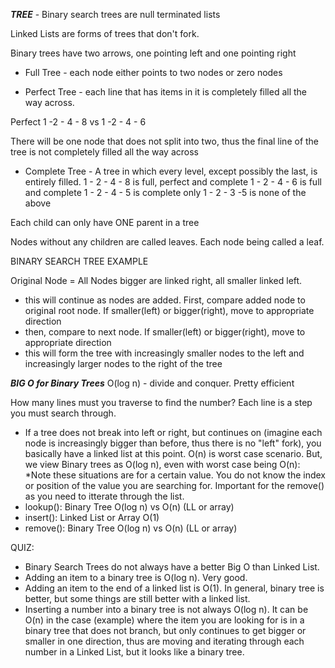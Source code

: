 **_TREE_** - Binary search trees are null terminated lists

Linked Lists are forms of trees that don't fork.

Binary trees have two arrows, one pointing left and one pointing right

- Full Tree - each node either points to two nodes or zero nodes

- Perfect Tree - each line that has items in it is completely filled all the way across.

Perfect 1 -2 - 4 - 8
vs
1 -2 - 4 - 6

There will be one node that does not split into two, thus the final line of the tree is not completely filled all the way across

- Complete Tree - A tree in which every level, except possibly the last, is entirely filled.
  1 - 2 - 4 - 8 is full, perfect and complete
  1 - 2 - 4 - 6 is full and complete
  1 - 2 - 4 - 5 is complete only
  1 - 2 - 3 -5 is none of the above

Each child can only have ONE parent in a tree

Nodes without any children are called leaves. Each node being called a leaf.

BINARY SEARCH TREE EXAMPLE

Original Node = All Nodes bigger are linked right, all smaller linked left.

- this will continue as nodes are added. First, compare added node to original root node. If smaller(left) or bigger(right), move to appropriate direction
- then, compare to next node. If smaller(left) or bigger(right), move to appropriate direction
- this will form the tree with increasingly smaller nodes to the left and increasingly larger nodes to the right of the tree

**_BIG O for Binary Trees_**
O(log n) - divide and conquer. Pretty efficient

How many lines must you traverse to find the number? Each line is a step you must search through.

- If a tree does not break into left or right, but continues on (imagine each node is increasingly bigger than before, thus there is no "left" fork), you basically have a linked list at this point. O(n) is worst case scenario. But, we view Binary trees as O(log n), even with worst case being O(n):
  \*Note these situations are for a certain value. You do not know the index or position of the value you are searching for. Important for the remove() as you need to itterate through the list.
- lookup(): Binary Tree O(log n) vs O(n) (LL or array)
- insert(): Linked List or Array O(1)
- remove(): Binary Tree O(log n) vs O(n) (LL or array)

QUIZ:

- Binary Search Trees do not always have a better Big O than Linked List.
- Adding an item to a binary tree is O(log n). Very good.
- Adding an item to the end of a linked list is O(1). In general, binary tree is better, but some things are still better with a linked list.
- Inserting a number into a binary tree is not always O(log n). It can be O(n) in the case (example) where the item you are looking for is in a binary tree that does not branch, but only continues to get bigger or smaller in one direction, thus are moving and iterating through each number in a Linked List, but it looks like a binary tree.
